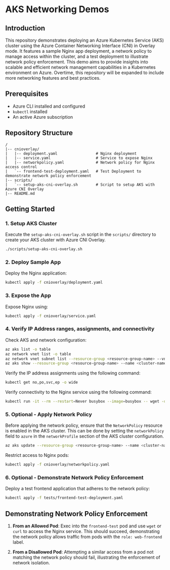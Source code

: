 # AKS Networking Demos

## Introduction

This repository demonstrates deploying an Azure Kubernetes Service (AKS) cluster using the Azure Container Networking Interface (CNI) in Overlay mode. It features a sample Nginx app deployment, a network policy to manage access within the cluster, and a test deployment to illustrate network policy enforcement. This demo aims to provide insights into scalable and efficient network management capabilities in a Kubernetes environment on Azure. Overtime, this repository will be expanded to include more networking features and best practices.

## Prerequisites

- Azure CLI installed and configured
- `kubectl` installed
- An active Azure subscription

## Repository Structure

```
/
|-- cnioverlay/
|   |-- deployment.yaml                 # Nginx deployment
|   |-- service.yaml                    # Service to expose Nginx
|   |-- networkpolicy.yaml              # Network policy for Nginx access control
|   `-- frontend-test-deployment.yaml   # Test Deployment to demonstrate network policy enforcement
|-- scripts/
|   `-- setup-aks-cni-overlay.sh        # Script to setup AKS with Azure CNI Overlay
|-- README.md
```

## Getting Started

### 1. Setup AKS Cluster

Execute the `setup-aks-cni-overlay.sh` script in the `scripts/` directory to create your AKS cluster with Azure CNI Overlay.

```bash
./scripts/setup-aks-cni-overlay.sh
```

### 2. Deploy Sample App

Deploy the Nginx application:

```bash
kubectl apply -f cnioverlay/deployment.yaml
```

### 3. Expose the App

Expose Nginx using:

```bash
kubectl apply -f cnioverlay/service.yaml
```

### 4. Verify IP Address ranges, assignments, and connectivity

Check AKS and network configuration:

```bash
az aks list -o table
az network vnet list -o table
az network vnet subnet list --resource-group <resource-group-name> --vnet-name <vnet-name> -o table
az aks show --resource-group <resource-group-name> --name <cluster-name> --query networkProfile.podCidr --output table
```

Verify the IP address assignments using the following command:

```bash
kubectl get no,po,svc,ep -o wide 
```

Verify connectivity to the Nginx service using the following command:

```bash
kubectl run -it --rm --restart=Never busybox --image=busybox -- wget -qO- http://<nginx-service-ip>
```

### 5. Optional - Apply Network Policy

Before applying the network policy, ensure that the `NetworkPolicy` resource is enabled in the AKS cluster. This can be done by setting the `networkPolicy` field to `azure` in the `networkProfile` section of the AKS cluster configuration.

```bash
az aks update --resource-group <resource-group-name> --name <cluster-name> --network-policy azure
```

Restrict access to Nginx pods:

```bash
kubectl apply -f cnioverlay/networkpolicy.yaml
```

### 6. Optional - Demonstrate Network Policy Enforcement

Deploy a test frontend application that adheres to the network policy:

```bash
kubectl apply -f tests/frontend-test-deployment.yaml
```

## Demonstrating Network Policy Enforcement

1. **From an Allowed Pod**: Exec into the `frontend-test` pod and use `wget` or `curl` to access the Nginx service. This should succeed, demonstrating the network policy allows traffic from pods with the `role: web-frontend` label.

2. **From a Disallowed Pod**: Attempting a similar access from a pod not matching the network policy should fail, illustrating the enforcement of network isolation.